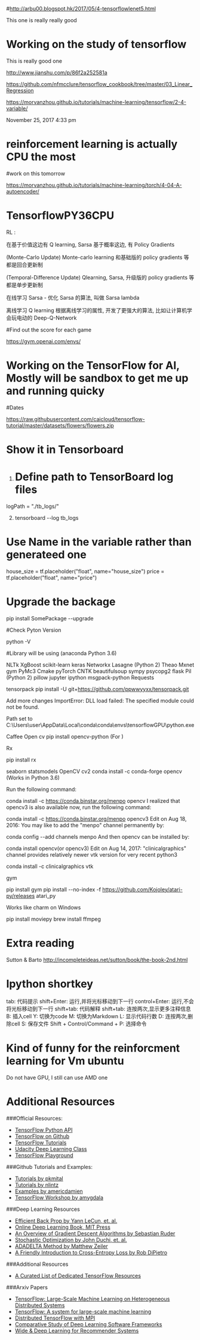 #http://arbu00.blogspot.hk/2017/05/4-tensorflowlenet5.html

This one is really really good

# Working on the study of tensorflow

This is really good one

http://www.jianshu.com/p/86f2a252581a

https://github.com/nfmcclure/tensorflow_cookbook/tree/master/03_Linear_Regression



https://morvanzhou.github.io/tutorials/machine-learning/tensorflow/2-4-variable/

November 25, 2017 4:33 pm

# reinforcement learning is actually CPU the most


#work on this tomorrow

https://morvanzhou.github.io/tutorials/machine-learning/torch/4-04-A-autoencoder/


# TensorflowPY36CPU

RL :

在基于价值这边有 Q learning, Sarsa 
基于概率这边, 有 Policy Gradients

(Monte-Carlo Update)
Monte-carlo learning 和基础版的 policy gradients 等 都是回合更新制 

(Temporal-Difference Update)
Qlearning, Sarsa, 升级版的 policy gradients 等都是单步更新制


在线学习
 Sarsa -
 优化 Sarsa 的算法, 叫做 Sarsa lambda

离线学习
Q learning
根据离线学习的属性, 开发了更强大的算法, 比如让计算机学会玩电动的 Deep-Q-Network

#Find out the score for each game

https://gym.openai.com/envs/


# Working on the TensorFlow for AI, Mostly will be sandbox to get me up and running quicky

#Dates

https://raw.githubusercontent.com/caicloud/tensorflow-tutorial/master/datasets/flowers/flowers.zip

# Show it in Tensorboard

1. # Define path to TensorBoard log files
logPath = "./tb_logs/"

2. tensorboard --log tb_logs 

# Use Name in the variable rather than generateed one

house_size = tf.placeholder("float", name="house_size")
price = tf.placeholder("float", name="price")


# Upgrade the backage

pip install SomePackage --upgrade

#Check Pyton Version 

 python -V
 
#Library will be using (anaconda Python 3.6)

NLTk
XgBoost
scikit-learn
keras
Networkx
Lasagne (Python 2)
Theao
Mxnet
gym
PyMc3
Cmake
pyTorch
CNTK
beautifulsoup
sympy
psycopg2
flask
Pil (Python 2)
pillow
jupyter
ipython
msgpack-python
Requests



tensorpack
pip install -U git+https://github.com/ppwwyyxx/tensorpack.git


Add more changes
ImportError: DLL load failed: The specified module could not be found.

Path set to 
C:\Users\user\AppData\Local\conda\conda\envs\tensorflowGPU\python.exe


Caffee
Open cv
pip install opencv-python (For )

Rx

pip install rx

seaborn
    statsmodels
OpenCV cv2
conda install -c conda-forge opencv (Works in Python 3.6)

Run the following command:

conda install -c https://conda.binstar.org/menpo opencv
I realized that opencv3 is also available now, run the following command:

conda install -c https://conda.binstar.org/menpo opencv3
Edit on Aug 18, 2016: You may like to add the "menpo" channel permanently by:

conda config --add channels menpo
And then opencv can be installed by:

conda install opencv(or opencv3)
Edit on Aug 14, 2017: "clinicalgraphics" channel provides relatively newer vtk version for very recent python3

conda install -c clinicalgraphics vtk

gym

pip install gym
pip install --no-index -f https://github.com/Kojoley/atari-py/releases atari_py

Works like charm on Windows

pip install moviepy
brew install ffmpeg






# Extra reading
Sutton & Barto
http://incompleteideas.net/sutton/book/the-book-2nd.html


# Ipython shortkey

tab: 代码提示
shift+Enter: 运行,并将光标移动到下一行 control+Enter: 运行,不会将光标移动到下一行 shift+tab: 代码解释
shift+tab: 连按两次,显示更多注释信息
B: 插入cell
Y: 切换为code M: 切换为Markdown
L: 显示代码行数 D: 连按两次,删除cell
S: 保存文件 Shift + Control/Command + P: 选择命令

# Kind of funny for the reinforcment learning for Vm ubuntu
Do not have GPU, I still can use AMD one


# Additional Resources

###Official Resources:

 - [TensorFlow Python API](https://www.tensorflow.org/api_docs/python/)
 - [TensorFlow on Github](https://github.com/tensorflow/tensorflow)
 - [TensorFlow Tutorials](https://www.tensorflow.org/tutorials/)
 - [Udacity Deep Learning Class](https://www.udacity.com/course/deep-learning--ud730)
 - [TensorFlow Playground](http://playground.tensorflow.org/)

###Github Tutorials and Examples:

 - [Tutorials by pkmital](https://github.com/pkmital/tensorflow_tutorials)
 - [Tutorials by nlintz](https://github.com/nlintz/TensorFlow-Tutorials)
 - [Examples by americdamien](https://github.com/aymericdamien/TensorFlow-Examples)
 - [TensorFlow Workshop by amygdala](https://github.com/amygdala/tensorflow-workshop)

###Deep Learning Resources

 - [Efficient Back Prop by Yann LeCun, et. al.](http://yann.lecun.com/exdb/publis/pdf/lecun-98b.pdf)
 - [Online Deep Learning Book, MIT Press](http://www.deeplearningbook.org/)
 - [An Overview of Gradient Descent Algorithms by Sebastian Ruder](http://sebastianruder.com/optimizing-gradient-descent/)
 - [Stochastic Optimization by John Duchi, et. al.](http://www.jmlr.org/papers/volume12/duchi11a/duchi11a.pdf)
 - [ADADELTA Method by Matthew Zeiler](http://arxiv.org/abs/1212.5701)
 - [A Friendly Introduction to Cross-Entropy Loss by Rob DiPietro](http://rdipietro.github.io/friendly-intro-to-cross-entropy-loss/)


###Additional Resources

 - [A Curated List of Dedicated TensorFlow Resources](https://github.com/jtoy/awesome-tensorflow/)

###Arxiv Papers

 - [TensorFlow: Large-Scale Machine Learning on Heterogeneous Distributed Systems](http://arxiv.org/abs/1603.04467)
 - [TensorFlow: A system for large-scale machine learning](http://arxiv.org/abs/1605.08695)
 - [Distributed TensorFlow with MPI](https://arxiv.org/abs/1603.02339)
 - [Comparative Study of Deep Learning Software Frameworks](https://arxiv.org/abs/1511.06435)
 - [Wide & Deep Learning for Recommender Systems](https://arxiv.org/abs/1606.07792)
